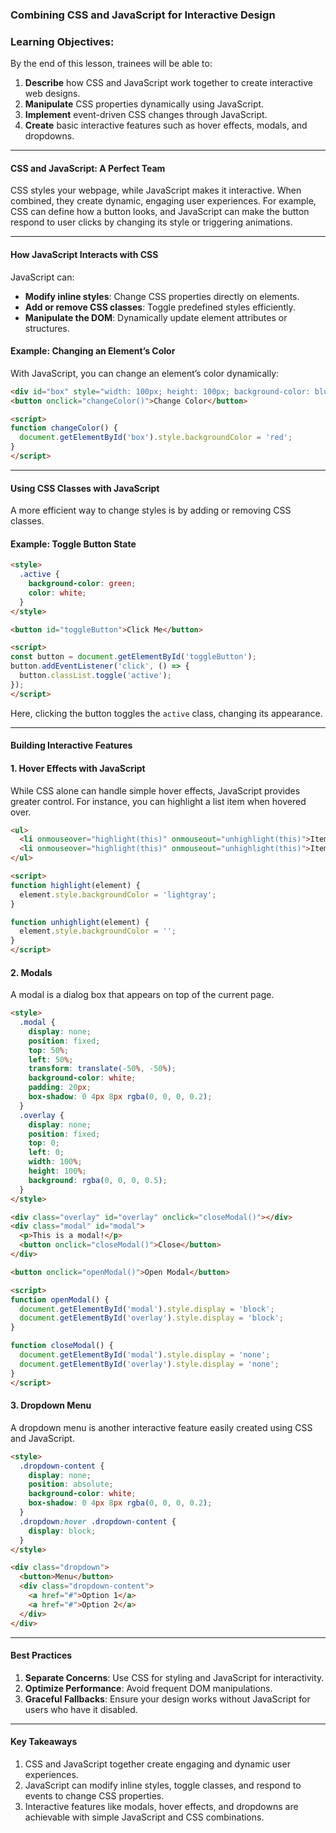 ### **Combining CSS and JavaScript for Interactive Design**

### **Learning Objectives:**  
By the end of this lesson, trainees will be able to:  

1. **Describe** how CSS and JavaScript work together to create interactive web designs.  
2. **Manipulate** CSS properties dynamically using JavaScript.  
3. **Implement** event-driven CSS changes through JavaScript.  
4. **Create** basic interactive features such as hover effects, modals, and dropdowns.  

---

#### **CSS and JavaScript: A Perfect Team**
CSS styles your webpage, while JavaScript makes it interactive. When combined, they create dynamic, engaging user experiences. For example, CSS can define how a button looks, and JavaScript can make the button respond to user clicks by changing its style or triggering animations.

---

#### **How JavaScript Interacts with CSS**
JavaScript can:
- **Modify inline styles**: Change CSS properties directly on elements.
- **Add or remove CSS classes**: Toggle predefined styles efficiently.
- **Manipulate the DOM**: Dynamically update element attributes or structures.

#### **Example: Changing an Element’s Color**
With JavaScript, you can change an element’s color dynamically:
```html
<div id="box" style="width: 100px; height: 100px; background-color: blue;"></div>
<button onclick="changeColor()">Change Color</button>

<script>
function changeColor() {
  document.getElementById('box').style.backgroundColor = 'red';
}
</script>
```
---

#### **Using CSS Classes with JavaScript**
A more efficient way to change styles is by adding or removing CSS classes.

#### **Example: Toggle Button State**
```html
<style>
  .active {
    background-color: green;
    color: white;
  }
</style>

<button id="toggleButton">Click Me</button>

<script>
const button = document.getElementById('toggleButton');
button.addEventListener('click', () => {
  button.classList.toggle('active');
});
</script>
```
Here, clicking the button toggles the `active` class, changing its appearance.

---

#### **Building Interactive Features**

#### **1. Hover Effects with JavaScript**
While CSS alone can handle simple hover effects, JavaScript provides greater control. For instance, you can highlight a list item when hovered over.

```html
<ul>
  <li onmouseover="highlight(this)" onmouseout="unhighlight(this)">Item 1</li>
  <li onmouseover="highlight(this)" onmouseout="unhighlight(this)">Item 2</li>
</ul>

<script>
function highlight(element) {
  element.style.backgroundColor = 'lightgray';
}

function unhighlight(element) {
  element.style.backgroundColor = '';
}
</script>
```

#### **2. Modals**
A modal is a dialog box that appears on top of the current page.

```html
<style>
  .modal {
    display: none;
    position: fixed;
    top: 50%;
    left: 50%;
    transform: translate(-50%, -50%);
    background-color: white;
    padding: 20px;
    box-shadow: 0 4px 8px rgba(0, 0, 0, 0.2);
  }
  .overlay {
    display: none;
    position: fixed;
    top: 0;
    left: 0;
    width: 100%;
    height: 100%;
    background: rgba(0, 0, 0, 0.5);
  }
</style>

<div class="overlay" id="overlay" onclick="closeModal()"></div>
<div class="modal" id="modal">
  <p>This is a modal!</p>
  <button onclick="closeModal()">Close</button>
</div>

<button onclick="openModal()">Open Modal</button>

<script>
function openModal() {
  document.getElementById('modal').style.display = 'block';
  document.getElementById('overlay').style.display = 'block';
}

function closeModal() {
  document.getElementById('modal').style.display = 'none';
  document.getElementById('overlay').style.display = 'none';
}
</script>
```

#### **3. Dropdown Menu**
A dropdown menu is another interactive feature easily created using CSS and JavaScript.

```html
<style>
  .dropdown-content {
    display: none;
    position: absolute;
    background-color: white;
    box-shadow: 0 4px 8px rgba(0, 0, 0, 0.2);
  }
  .dropdown:hover .dropdown-content {
    display: block;
  }
</style>

<div class="dropdown">
  <button>Menu</button>
  <div class="dropdown-content">
    <a href="#">Option 1</a>
    <a href="#">Option 2</a>
  </div>
</div>
```

---

#### **Best Practices**
1. **Separate Concerns**: Use CSS for styling and JavaScript for interactivity.
2. **Optimize Performance**: Avoid frequent DOM manipulations.
3. **Graceful Fallbacks**: Ensure your design works without JavaScript for users who have it disabled.

---

#### **Key Takeaways**
1. CSS and JavaScript together create engaging and dynamic user experiences.
2. JavaScript can modify inline styles, toggle classes, and respond to events to change CSS properties.
3. Interactive features like modals, hover effects, and dropdowns are achievable with simple JavaScript and CSS combinations.

